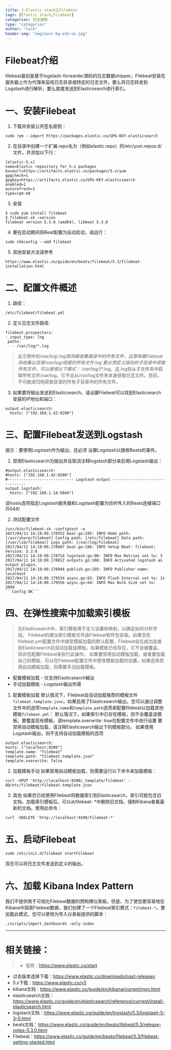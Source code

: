 ```yaml
---
title: 2-Elastic stack之Filebeat
tags: [Elastic stack,Filebeat]
categories: 日志搜索
type: "categories"
author: "luck"
header-img: "img/post-bg-e2e-ux.jpg"
---
```


# Filebeat介绍

filebeat最初是基于logstash-forwarder源码的日志数据shipper。Filebeat安装在服务器上作为代理来监视日志目录或特定的日志文件，要么将日志转发到Logstash进行解析，要么直接发送到Elasticsearch进行索引。

# 一、安装Filebeat

1. 下载并安装公共签名密钥：
```
sudo rpm --import https://packages.elastic.co/GPG-KEY-elasticsearch
```

2. 在目录中创建一个扩展.repo名为（例如elastic.repo）的/etc/yum.repos.d/文件，并添加以下行：
```
[elastic-5.x]
name=Elastic repository for 5.x packages
baseurl=https://artifacts.elastic.co/packages/5.x/yum
gpgcheck=1
gpgkey=https://artifacts.elastic.co/GPG-KEY-elasticsearch
enabled=1
autorefresh=1
type=rpm-md
```

3. 安装
```
$ sudo yum install filebeat
$ filebeat.sh –version 
filebeat version 5.3.0 (amd64), libbeat 5.3.0
```

4. 要在启动期间将Beat配置为自动启动，请运行：
```
sudo chkconfig --add filebeat
```

5. 其他安装方法请参考
```
https://www.elastic.co/guide/en/beats/filebeat/5.3/filebeat-installation.html
```

# 二、配置文件概述

1. 路径：
```
/etc/filebeat/filebeat.yml
```

2. 定义日志文件路径:

 ```
filebeat.prospectors:
- input_type: log
  paths:
    - /var/log/*.log
```

>此示例中的/var/log/*.log探测器收集路径中的所有文件，这意味着Filebeat将收集以目录/var/log/结尾的所有文件.log
要从预定义级别的子目录中获取所有文件，可以使用以下模式： /var/log/*/*.log。这.log将从子文件夹中获取所有文件/var/log。它不会从/var/log文件夹本身获取日志文件。目前，不可能递归地获取目录的所有子目录中的所有文件。

3.  如果要将输出发送到Elasticsearch，请设置Filebeat可以找到Elasticsearch安装的IP地址和端口：
```
output.elasticsearch:
  hosts: ["192.168.1.42:9200"]
```

# 三、配置Filebeat发送到Logstash

提示：要使用Logstash作为输出，还必须 设置Logstash以接收Beats的事件。

1. 禁用Elasticsearch为输出并且取消注释logstash部分来启用Logstash输出：
```
#output.elasticsearch:
#hosts: ["192.168.1.42:9200"]
#----------------------------- Logstash output --------------------------------
output.logstash:
  hosts: ["192.168.1.14:5044"]
```

  该hosts选项指定Logstash服务器和Logstash配置为侦听传入的Beats连接端口(5044)

2. 测试配置文件
```
/usr/bin/filebeat.sh -configtest -e
2017/04/11 14:18:09.178552 beat.go:285: INFO Home path: [/usr/share/filebeat] Config path: [/etc/filebeat] Data path: [/var/lib/filebeat] Logs path: [/var/log/filebeat]
2017/04/11 14:18:09.178607 beat.go:186: INFO Setup Beat: filebeat; Version: 5.3.0
2017/04/11 14:18:09.178714 logstash.go:90: INFO Max Retries set to: 3
2017/04/11 14:18:09.178812 outputs.go:108: INFO Activated logstash as output plugin.
2017/04/11 14:18:09.178944 publish.go:295: INFO Publisher name: localhost
2017/04/11 14:18:09.179534 async.go:63: INFO Flush Interval set to: 1s
2017/04/11 14:18:09.179556 async.go:64: INFO Max Bulk Size set to: 2048
```Config OK```
```

# 四、在弹性搜索中加载索引模板
>在Elasticsearch中，索引模板用于定义设置和映射，以确定如何分析字段。
Filebeat的建议索引模板文件由Filebeat软件包安装。如果您在filebeat.yml配置文件中接受模板加载的默认配置，Filebeat会在成功连接到Elasticsearch后自动加载该模板。如果模板已经存在，它不会被覆盖，除非您配置Filebeat来执行此操作。
如果要禁用自动模板加载，或者要加载自己的模板，可以在Filebeat配置文件中更改模板加载的设置。如果选择禁用自动模板加载，则需要手动加载模板。
 - 配置模板加载 - 仅支持Elasticsearch输出
 - 手动加载模板 - Logstash输出所需


1. 配置模板加载
  默认情况下，Filebeat会自动加载推荐的模板文件```filebeat.template.json```，如果启用了Elasticsearch输出。您可以通过调整文件中的选项```template.name```和```template.path```选项来配置filebeat以加载其他模板```filebeat.yml```：
默认情况下，如果索引中已存在模板，则不会覆盖该模板。要覆盖现有模板，请template.overwrite: true在配置文件中进行设置
要禁用自动模板加载，请注释Elasticsearch输出下的模板部分。
如果使用Logstash输出，则不支持自动加载模板的选项
```
output.elasticsearch:
hosts: ["localhost:9200"]
template.name: "filebeat"
template.path: "filebeat.template.json"
template.overwrite: false
```

2. 加载模板手动
  如果禁用自动模板加载，则需要运行以下命令来加载模板：
```
curl -XPUT 'http://localhost:9200/_template/filebeat' -d@/etc/filebeat/filebeat.template.json
```

3. 其他
如果您已经使用Filebeat将数据索引到Elasticsearch，索引可能包含旧文档。加载索引模板后，可以从filebeat- *中删除旧文档，强制Kibana查看最新的文档。使用此命令：
```
curl -XDELETE 'http://localhost:9200/filebeat-*'
```

# 五、启动Filebeat
```
sudo /etc/init.d/filebeat startFilebeat
```

 现在可以将日志文件发送到定义的输出。

# 六、加载 Kibana Index Pattern

我们不提供用于可视化Filebeat数据的预构建仪表板。但是，为了使您更容易地在Kibana中探索Filebeat数据，我们创建了一个Filebeat索引模式：```filebeat-*```。要加载此模式，您可以使用为导入仪表板提供的脚本：
```
./scripts/import_dashboards -only-index
```

---
# 相关链接：

>- 官网：https://www.elastic.co/start
- 过去版本选择下载：https://www.elastic.co/downloads/past-releases
- 5.x下载：https://www.elastic.co/v5
- kibana文档：https://www.elastic.co/guide/en/kibana/current/rpm.html
- elasticsearch文档：https://www.elastic.co/guide/en/elasticsearch/reference/current/install-elasticsearch.html
- logstack文档：https://www.elastic.co/guide/en/logstash/5.3/logstash-5-3-0.html
- beats文档：https://www.elastic.co/guide/en/beats/libbeat/5.3/release-notes-5.3.0.html
- Filebeat：https://www.elastic.co/guide/en/beats/filebeat/5.3/filebeat-getting-started.html

 